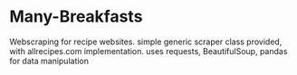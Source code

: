 # Many-Breakfasts

Webscraping for recipe websites. simple generic scraper class provided, with allrecipes.com implementation. 
uses requests, BeautifulSoup, pandas for data manipulation


